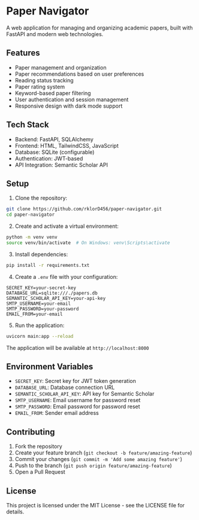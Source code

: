 # Paper Navigator

A web application for managing and organizing academic papers, built with FastAPI and modern web technologies.

## Features

- Paper management and organization
- Paper recommendations based on user preferences
- Reading status tracking
- Paper rating system
- Keyword-based paper filtering
- User authentication and session management
- Responsive design with dark mode support

## Tech Stack

- Backend: FastAPI, SQLAlchemy
- Frontend: HTML, TailwindCSS, JavaScript
- Database: SQLite (configurable)
- Authentication: JWT-based
- API Integration: Semantic Scholar API

## Setup

1. Clone the repository:
```bash
git clone https://github.com/rklorD456/paper-navigator.git
cd paper-navigator
```

2. Create and activate a virtual environment:
```bash
python -m venv venv
source venv/bin/activate  # On Windows: venv\Scripts\activate
```

3. Install dependencies:
```bash
pip install -r requirements.txt
```

4. Create a `.env` file with your configuration:
```env
SECRET_KEY=your-secret-key
DATABASE_URL=sqlite:///./papers.db
SEMANTIC_SCHOLAR_API_KEY=your-api-key
SMTP_USERNAME=your-email
SMTP_PASSWORD=your-password
EMAIL_FROM=your-email
```

5. Run the application:
```bash
uvicorn main:app --reload
```

The application will be available at `http://localhost:8000`

## Environment Variables

- `SECRET_KEY`: Secret key for JWT token generation
- `DATABASE_URL`: Database connection URL
- `SEMANTIC_SCHOLAR_API_KEY`: API key for Semantic Scholar
- `SMTP_USERNAME`: Email username for password reset
- `SMTP_PASSWORD`: Email password for password reset
- `EMAIL_FROM`: Sender email address

## Contributing

1. Fork the repository
2. Create your feature branch (`git checkout -b feature/amazing-feature`)
3. Commit your changes (`git commit -m 'Add some amazing feature'`)
4. Push to the branch (`git push origin feature/amazing-feature`)
5. Open a Pull Request

## License

This project is licensed under the MIT License - see the LICENSE file for details. 